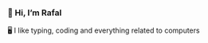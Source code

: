 ### 👋 Hi, I’m Rafal
🖥️ I like typing, coding and everything related to computers

<!---
xrttrx/xrttrx is a ✨ special ✨ repository because its `README.md` (this file) appears on your GitHub profile.
You can click the Preview link to take a look at your changes.
--->
